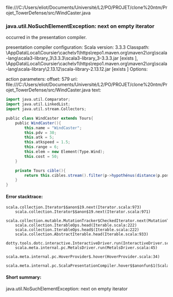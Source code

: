file:///C:/Users/eliot/Documents/Université/L2/PO/PROJET/clone%20ntm/Projet_TowerDefense/src/WindCaster.java
### java.util.NoSuchElementException: next on empty iterator

occurred in the presentation compiler.

presentation compiler configuration:
Scala version: 3.3.3
Classpath:
<HOME>\AppData\Local\Coursier\cache\v1\https\repo1.maven.org\maven2\org\scala-lang\scala3-library_3\3.3.3\scala3-library_3-3.3.3.jar [exists ], <HOME>\AppData\Local\Coursier\cache\v1\https\repo1.maven.org\maven2\org\scala-lang\scala-library\2.13.12\scala-library-2.13.12.jar [exists ]
Options:



action parameters:
offset: 579
uri: file:///C:/Users/eliot/Documents/Université/L2/PO/PROJET/clone%20ntm/Projet_TowerDefense/src/WindCaster.java
text:
```scala
import java.util.Comparator;
import java.util.LinkedList;
import java.util.stream.Collectors;

public class WindCaster extends Tours{
    public WindCaster(){
        this.name = "WindCaster";
        this.pdv = 30;
        this.atk = 5;
        this.atkspeed = 1.5;
        this.range = 6;
        this.elem = new Element(Type.Wind);
        this.cost = 50;
    }

    private Tours cible(){
        return this.cibles.stream().filter(p->hypothénus(distance(p.position.getX(),this.position.getX()), distance(p.position.getY(),this.position.getY())) <= this.range@@).max(Comparator.comparingDouble(Tours::getPdv)).orElse(null);
    }
}


```



#### Error stacktrace:

```
scala.collection.Iterator$$anon$19.next(Iterator.scala:973)
	scala.collection.Iterator$$anon$19.next(Iterator.scala:971)
	scala.collection.mutable.MutationTracker$CheckedIterator.next(MutationTracker.scala:76)
	scala.collection.IterableOps.head(Iterable.scala:222)
	scala.collection.IterableOps.head$(Iterable.scala:222)
	scala.collection.AbstractIterable.head(Iterable.scala:933)
	dotty.tools.dotc.interactive.InteractiveDriver.run(InteractiveDriver.scala:168)
	scala.meta.internal.pc.MetalsDriver.run(MetalsDriver.scala:45)
	scala.meta.internal.pc.HoverProvider$.hover(HoverProvider.scala:34)
	scala.meta.internal.pc.ScalaPresentationCompiler.hover$$anonfun$1(ScalaPresentationCompiler.scala:368)
```
#### Short summary: 

java.util.NoSuchElementException: next on empty iterator